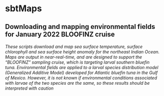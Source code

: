 # sbtMaps
## Downloading and mapping environmental fields for January 2022 BLOOFINZ cruise
###### These scripts download and map sea surface temperature, surface chlorophyll and sea surface height anomaly for the northeast Indian Ocean. Maps are output in near-real-time, and are designed to support the “BLOOFINZ” sampling cruise, which is targeting larval southern bluefin tuna. Environmental fields are applied to a larval species distribution model (Generalized Additive Model) developed for Atlantic bluefin tuna in the Gulf of Mexico. However, it is not known if environmental conditions associated with larvae of the two species are the same, so these results should be interpreted with caution
